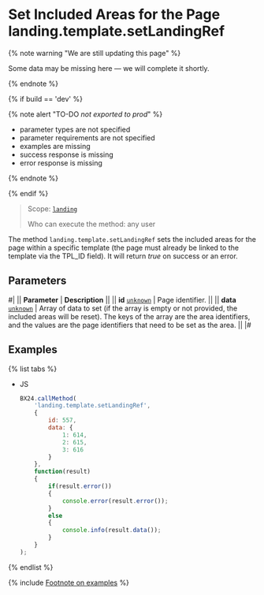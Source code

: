 # Set Included Areas for the Page landing.template.setLandingRef

{% note warning "We are still updating this page" %}

Some data may be missing here — we will complete it shortly.

{% endnote %}

{% if build == 'dev' %}

{% note alert "TO-DO _not exported to prod_" %}

- parameter types are not specified
- parameter requirements are not specified
- examples are missing
- success response is missing
- error response is missing

{% endnote %}

{% endif %}

> Scope: [`landing`](../../scopes/permissions.md)
>
> Who can execute the method: any user

The method `landing.template.setLandingRef` sets the included areas for the page within a specific template (the page must already be linked to the template via the TPL_ID field). It will return *true* on success or an error.

## Parameters

#|
|| **Parameter** | **Description** ||
|| **id**
[`unknown`](../../data-types.md) | Page identifier. ||
|| **data**
[`unknown`](../../data-types.md) | Array of data to set (if the array is empty or not provided, the included areas will be reset). The keys of the array are the area identifiers, and the values are the page identifiers that need to be set as the area. ||
|#

## Examples

{% list tabs %}

- JS

    ```js
    BX24.callMethod(
        'landing.template.setLandingRef',
        {
            id: 557,
            data: {
                1: 614,
                2: 615,
                3: 616
            }
        },
        function(result)
        {
            if(result.error())
            {
                console.error(result.error());
            }
            else
            {
                console.info(result.data());
            }
        }
    );
    ```

{% endlist %}

{% include [Footnote on examples](../../../_includes/examples.md) %}